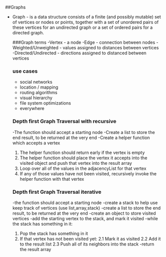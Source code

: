 ##Graphs
- Graph - is a data structure consists of a finite (and possibly mutable)
  set of vertices or nodes or points, together with a set of unordered pairs
  of these vertices for an undirected graph or a set of ordered pairs for a directed graph.

  ###Graph terms
  -Vertex - a node
  -Edge - connection between nodes
  -Weighted/Unweighted - values assigned to distances between vertices
  -Directed/Undirected - directions assigned to distanced between vertices

  ### use cases
  - social networks
  - location / mapping
  - routing algorithms
  - visual hierarchy
  - file system optimizations
  - everywhere

  ### Depth first Graph Traversal with recursive
  -The function should accept a starting node
  -Create a list to store the end result, to be returned at the very end
  -Create a helper function which accepts a vertex
    1. The helper function should return early if the vertex is empty
    2. The helper function should place the vertex it accepts into the 
    visited object and push that vertex into the result array
    3. Loop over all of the values in the adjacencyList for that vertex
    4. If any of those values have not been visited, recursively invoke the
    helper function with that vertex

  ### Depth first Graph Traversal iterative
  -the function should accept a starting node
  -create a stack to help use keep track of vertices (use list,array,stack)
  -create a list to store the end result, to be returned at the very end
  -create an object to store visited vertices
  -add the starting vertex to the stack, and mark it visited
  -while the stack has something in it:
    1. Pop the stack has something in it
    2. If that vertex has not been visited yet:
      2.1 Mark it as visited
      2.2 Add it to the result list
      2.3 Push all of its neighbors into the stack
  -return the result array